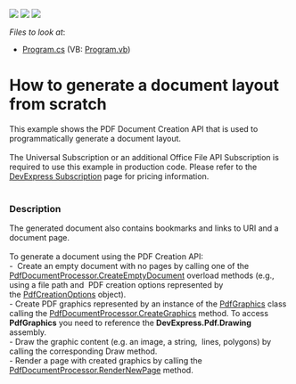 <!-- default badges list -->
![](https://img.shields.io/endpoint?url=https://codecentral.devexpress.com/api/v1/VersionRange/128595553/17.1.3%2B)
[![](https://img.shields.io/badge/Open_in_DevExpress_Support_Center-FF7200?style=flat-square&logo=DevExpress&logoColor=white)](https://supportcenter.devexpress.com/ticket/details/T244516)
[![](https://img.shields.io/badge/📖_How_to_use_DevExpress_Examples-e9f6fc?style=flat-square)](https://docs.devexpress.com/GeneralInformation/403183)
<!-- default badges end -->
<!-- default file list -->
*Files to look at*:

* [Program.cs](./CS/DocumentCreationAPI/Program.cs) (VB: [Program.vb](./VB/DocumentCreationAPI/Program.vb))
<!-- default file list end -->
# How to generate a document layout from scratch


This example shows the PDF Document Creation API that is used to programmatically generate a document layout.<br><br>The Universal Subscription or an additional Office File API Subscription is required to use this example in production code. Please refer to the <a href="https://www.devexpress.com/Subscriptions/">DevExpress Subscription</a> page for pricing information. <br><br>


<h3>Description</h3>

The generated document also contains bookmarks and links to URI and a document page. <br><br>To generate a document using the PDF Creation API:<br>-&nbsp; Create an empty document with no pages by calling one of the <a href="https://documentation.devexpress.com/#DocumentServer/DevExpressPdfPdfDocumentProcessor_CreateEmptyDocumenttopic(FQQ7tw)">PdfDocumentProcessor.CreateEmptyDocument</a>&nbsp;overload methods (e.g., using a file path and&nbsp; PDF creation options represented by the&nbsp;<a href="https://documentation.devexpress.com/#CoreLibraries/clsDevExpressPdfPdfCreationOptionstopic">PdfCreationOptions</a> object). <br>- Create PDF graphics represented by an instance of the&nbsp;<a href="https://documentation.devexpress.com/#CoreLibraries/clsDevExpressPdfPdfGraphicstopic">PdfGraphics</a> class calling the <a href="https://documentation.devexpress.com/#DocumentServer/DevExpressPdfPdfDocumentProcessor_CreateGraphicstopic">PdfDocumentProcessor.CreateGraphics</a> method. To access<strong> PdfGraphics</strong> you need to reference the <strong>DevExpress.Pdf.Drawing</strong> assembly. <br>- Draw the graphic content (e.g. an image, a string,&nbsp; lines, polygons) by calling the corresponding Draw method. <br>- Render a page with created graphics by calling the <a href="https://documentation.devexpress.com/#DocumentServer/DevExpressPdfPdfDocumentProcessor_RenderNewPagetopic">PdfDocumentProcessor.RenderNewPage</a> method.

<br/>


